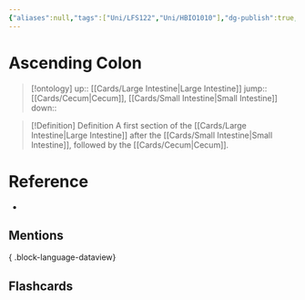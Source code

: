 ```yaml
---
{"aliases":null,"tags":["Uni/LFS122","Uni/HBIO1010"],"dg-publish":true,"permalink":"/cards/ascending-colon/","dgPassFrontmatter":true}
---
```


# Ascending Colon

> [!ontology]
> up:: [[Cards/Large Intestine\|Large Intestine]]
> jump:: [[Cards/Cecum\|Cecum]], [[Cards/Small Intestine\|Small Intestine]]
> down:: 

> [!Definition] Definition
> A first section of the [[Cards/Large Intestine\|Large Intestine]] after the [[Cards/Small Intestine\|Small Intestine]], followed by the [[Cards/Cecum\|Cecum]].

# Reference
- 

## Mentions

{ .block-language-dataview}

## Flashcards
